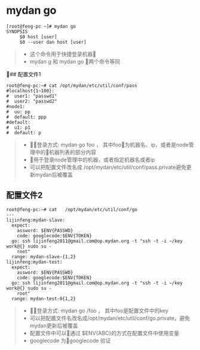 # mydan go
```
[root@feng-pc ~]# mydan go
SYNOPSIS
     $0 host [user]
     $0 --user dan host [user]
```
> * 这个命令用于快捷登录机器
> * mydan g 和 mydan go 两个命令等同

## 配置文件1
```
root@feng-pc:~# cat /opt/mydan/etc/util/conf/pass
#localhost{1~100}:
#  user1: "passwd1"
#  user2: "passwd2"
#node1:
#  uu: pp
#  default: ppp
#default:
#  u1: p1
#  default: p
```

> * 登录方式: mydan go foo ， 其中foo为机器名、ip，或者是node管理中的机器列表的部分内容
> * 用于登录node管理中的机器，或者指定机器名或者ip
> * 可以把配置文件改名成 /opt/mydan/etc/util/conf/pass.private避免更新mydan后被覆盖

## 配置文件2
```
root@feng-pc:~# cat   /opt/mydan/etc/util/conf/go
---
lijinfeng:mydan-slave:
  expect:
    assword: $ENV{PASSWD}
    code: googlecode:$ENV{TOKEN}
  go: ssh lijinfeng2011@gmail.com@op.mydan.org -t "ssh -t -i ~/key work@{} sudo su -
    root"
  range: mydan-slave-{1,2}
lijinfeng:mydan-test:
  expect:
    assword: $ENV{PASSWD}
    code: googlecode:$ENV{TOKEN}
  go: ssh lijinfeng2011@gmail.com@op.mydan.org -t "ssh -t -i ~/key work@{} sudo su -
    root"
  range: mydan-test-0{1,2}
```
> * 登录方式: mydan go /foo ， 其中foo是配置文件中的key
> * 可以把配置文件名改名成/opt/mydan/etc/util/conf/go.private，避免mydan更新后被覆盖
> * 配置文件中可以通过 $ENV{ABC}的方式在配置文件中使用变量
> * googlecode 为googlecode 验证